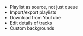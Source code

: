 ﻿* Playlist as source, not just queue
* Import/export playlists
* Download from YouTube
* Edit details of tracks
* Custom backgrounds